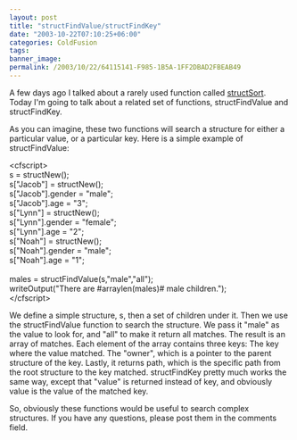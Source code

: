 ```yaml
---
layout: post
title: "structFindValue/structFindKey"
date: "2003-10-22T07:10:25+06:00"
categories: ColdFusion 
tags: 
banner_image: 
permalink: /2003/10/22/64115141-F985-1B5A-1FF2DBAD2FBEAB49
---
```


A few days ago I talked about a rarely used function called <a href="http://www.camdenfamily.com/morpheus/blog/index.cfm?mode=entry&entry=395FF1B3-F9B6-75D2-B5EDCBB1FE225FD1">structSort</a>. Today I'm going to talk about a related set of functions, structFindValue and structFindKey. 

As you can imagine, these two functions will search a structure for either a particular value, or a particular key. Here is a simple example of structFindValue:

&lt;cfscript&gt;<br>
s = structNew();<br>
s["Jacob"] = structNew();<br>
s["Jacob"].gender = "male";<br>
s["Jacob"].age = "3";<br>
s["Lynn"] = structNew();<br>
s["Lynn"].gender = "female";<br>
s["Lynn"].age = "2";<br>
s["Noah"] = structNew();<br>
s["Noah"].gender = "male";<br>
s["Noah"].age = "1";<br>
<br>
males = structFindValue(s,"male","all");<br>
writeOutput("There are #arraylen(males)# male children.");<br>
&lt;/cfscript&gt;<br>

We define a simple structure, s, then a set of children under it. Then we use the structFindValue function to search the structure. We pass it "male" as the value to look for, and "all" to make it return all matches. The result is an array of matches. Each element of the array contains three keys: The key where the value matched. The "owner", which is a pointer to the parent structure of the key. Lastly, it returns path, which is the specific path from the root structure to the key matched. structFindKey pretty much works the same way, except that "value" is returned instead of key, and obviously value is the value of the matched key.

So, obviously these functions would be useful to search complex structures. If you have any questions, please post them in the comments field.